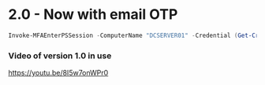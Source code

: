 # 2.0 - Now with email OTP

```powershell
Invoke-MFAEnterPSSession -ComputerName "DCSERVER01" -Credential (Get-Credential)
```

### Video of version 1.0 in use
https://youtu.be/8I5w7onWPr0
